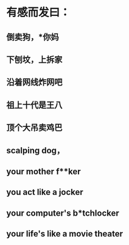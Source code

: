 # 有感而发曰：
## 倒卖狗，*你妈
## 下刨坟，上拆家
## 沿着网线炸网吧
## 祖上十代是王八
## 顶个大吊卖鸡巴


## scalping dog，
##  your mother f**ker
##  you act like a jocker
##  your computer's b*tchlocker
##  your life's like a movie theater
